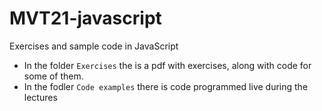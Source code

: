 # MVT21-javascript
Exercises and sample code in JavaScript

- In the folder `Exercises` the is a pdf with exercises, along with code for some of them.
- In the fodler `Code examples` there is code programmed live during the lectures